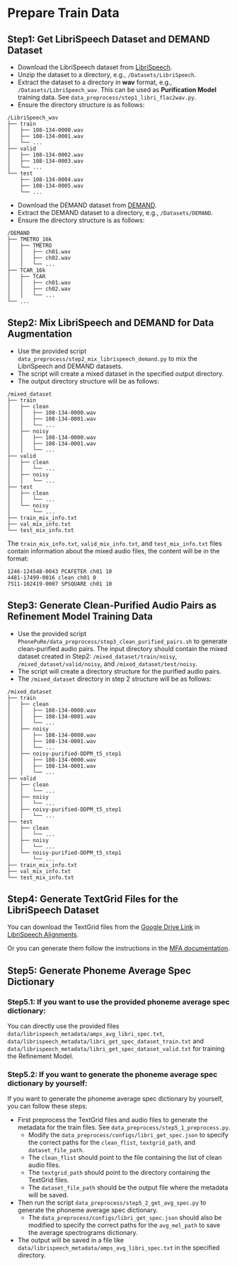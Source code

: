 # Prepare Train Data

## Step1: Get LibriSpeech Dataset and DEMAND Dataset
- Download the LibriSpeech dataset from [LibriSpeech](http://www.openslr.org/12/).
- Unzip the dataset to a directory, e.g., `/Datasets/LibriSpeech`.
- Extract the dataset to a directory in **wav** format, e.g., `/Datasets/LibriSpeech_wav`. This can be used as **Purification Model** training data. See `data_preprocess/step1_libri_flac2wav.py`.
- Ensure the directory structure is as follows:
```
/LibriSpeech_wav
├── train
│   ├── 108-134-0000.wav
│   ├── 108-134-0001.wav
│   └── ...
├── valid
│   ├── 108-134-0002.wav
│   ├── 108-134-0003.wav
│   └── ...
└── test
    ├── 108-134-0004.wav
    ├── 108-134-0005.wav
    └── ...
```
- Download the DEMAND dataset from [DEMAND](https://zenodo.org/records/1227121).
- Extract the DEMAND dataset to a directory, e.g., `/Datasets/DEMAND`.
- Ensure the directory structure is as follows:
```
/DEMAND
├── TMETRO_16k
│   ├── TMETRO
│   │   ├── ch01.wav
│   │   ├── ch02.wav
│   │   └── ...
├── TCAR_16k
│   ├── TCAR
│   │   ├── ch01.wav
│   │   ├── ch02.wav
│   │   └── ...
└── ...
```
## Step2: Mix LibriSpeech and DEMAND for Data Augmentation
- Use the provided script `data_preprocess/step2_mix_librispeech_demand.py` to mix the LibriSpeech and DEMAND datasets.
- The script will create a mixed dataset in the specified output directory.
- The output directory structure will be as follows:
```
/mixed_dataset
├── train
│   ├── clean
│   │   ├── 108-134-0000.wav
│   │   ├── 108-134-0001.wav
│   │   └── ...
│   ├── noisy
│   │   ├── 108-134-0000.wav
│   │   ├── 108-134-0001.wav
│   │   └── ...
├── valid
│   ├── clean
│   │   └── ...
│   ├── noisy
│   │   └── ...
├── test
│   ├── clean
│   │   └── ...
│   └── noisy
│       └── ...
├── train_mix_info.txt
├── val_mix_info.txt
└── test_mix_info.txt
```
The `train_mix_info.txt`, `valid_mix_info.txt`, and `test_mix_info.txt` files contain information about the mixed audio files, the content will be in the format:
```
1246-124548-0043 PCAFETER ch01 10
4481-17499-0016 clean ch01 0
7511-102419-0007 SPSQUARE ch01 10
```

## Step3: Generate Clean-Purified Audio Pairs as Refinement Model Training Data
- Use the provided script `PhonePuRe/data_preprocess/step3_clean_purified_pairs.sh` to generate clean-purified audio pairs. The input directory should contain the mixed dataset created in Step2: `/mixed_dataset/train/noisy`, `/mixed_dataset/valid/noisy`, and `/mixed_dataset/test/noisy`.
- The script will create a directory structure for the purified audio pairs.
- The `/mixed_dataset` directory in step 2 structure will be as follows:
```
/mixed_dataset
├── train
│   ├── clean
│   │   ├── 108-134-0000.wav
│   │   ├── 108-134-0001.wav
│   │   └── ...
│   ├── noisy
│   │   ├── 108-134-0000.wav
│   │   ├── 108-134-0001.wav
│   │   └── ...
│   ├── noisy-purified-DDPM_t5_step1
│   │   ├── 108-134-0000.wav
│   │   ├── 108-134-0001.wav
│   │   └── ...
├── valid
│   ├── clean
│   │   └── ...
│   ├── noisy
│   │   └── ...
│   ├── noisy-purified-DDPM_t5_step1
│   │   └── ...
├── test
│   ├── clean
│   │   └── ...
│   ├── noisy
│   │   └── ...
│   └── noisy-purified-DDPM_t5_step1
│       └── ...
├── train_mix_info.txt
├── val_mix_info.txt
└── test_mix_info.txt
```

## Step4: Generate TextGrid Files for the LibriSpeech Dataset
You can download the TextGrid files from the [Google Drive Link](https://drive.google.com/file/d/1OgfXbTYhgp8NW5fRTt_TXwViraOyVEyY/view?usp=sharing) in [LibriSpeech Alignments](https://github.com/CorentinJ/librispeech-alignments).

Or you can generate them follow the instructions in the [MFA documentation](https://montreal-forced-aligner.readthedocs.io/en/latest/first_steps/example.html).

## Step5: Generate Phoneme Average Spec Dictionary
### Step5.1: If you want to use the provided phoneme average spec dictionary:
You can directly use the provided files `data/librispeech_metadata/amps_avg_libri_spec.txt`, `data/librispeech_metadata/libri_get_spec_dataset_train.txt` and `data/librispeech_metadata/libri_get_spec_dataset_valid.txt` for training the Refinement Model.

### Step5.2: If you want to generate the phoneme average spec dictionary by yourself:
If you want to generate the phoneme average spec dictionary by yourself, you can follow these steps:
- First preprocess the TextGrid files and audio files to generate the metadata for the train files. See `data_preprocess/step5_1_preprocess.py`. 
  - Modify the `data_preprocess/configs/libri_get_spec.json` to specify the correct paths for the `clean_flist`, `textgrid_path`, and `dataset_file_path`. 
  - The `clean_flist` should point to the file containing the list of clean audio files.
  - The `textgrid_path` should point to the directory containing the TextGrid files. 
  - The `dataset_file_path` should be the output file where the metadata will be saved.
- Then run the script `data_preprocess/step5_2_get_avg_spec.py` to generate the phoneme average spec dictionary. 
  - The `data_preprocess/configs/libri_get_spec.json` should also be modified to specify the correct paths for the `avg_mel_path` to save the average spectrograms dictionary.
- The output will be saved in a file like `data/librispeech_metadata/amps_avg_libri_spec.txt` in the specified directory.